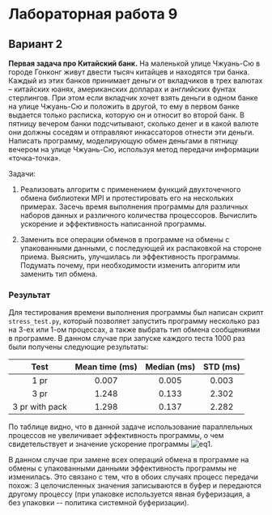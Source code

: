 # Лабораторная работа 9

## Вариант 2

**Первая задача про Китайский банк.** На маленькой улице Чжуань-Сю в городе Гонконг живут двести тысяч китайцев и находятся три банка.
Каждый из этих банков принимает деньги от вкладчиков в трех валютах –
китайских юанях, американских долларах и английских фунтах стерлингов.
При этом если вкладчик хочет взять деньги в одном банке на улице Чжуань-Сю
и положить в другой, то ему в первом банке выдается только расписка,
которую он и относит во второй банк. В пятницу вечером банки подсчитывают,
сколько денег и в какой валюте они должны соседям и отправляют инкассаторов
отнести эти деньги. Написать программу, моделирующую обмен деньгами в пятницу
вечером на улице Чжуань-Сю, используя метод передачи информации «точка-точка».

Задачи:

1. Реализовать алгоритм с применением функций двухточечного обмена библиотеки
   MPI и протестировать его на нескольких примерах. Засечь время выполнения
   программы для различных наборов данных и различного количества процессоров.
   Вычислить ускорение и эффективность написанной программы.

2. Заменить все операции обменов в программе на обмены с упакованными данными,
   с последующей их распаковкой на стороне приема. Выяснить, улучшилась ли
   эффективность программы. Подумать почему, при необходимости изменить
   алгоритм или заменить тип обмена.

### Результат

Для тестирования времени выполнения программы был написан скрипт `stress_test.py`,
который позволяет запустить программу несколько раз на 3-ех или 1-ом процессах,
а также выбрать тип обмена сообщениями в программе. В данном случае при запуске каждого теста
1000 раз были получены следующие результаты:

|      Test      | Mean time (ms) | Median (ms) | STD (ms) |
| :------------: | :------------: | :---------: | :------: |
|      1 pr      |     0.007      |    0.005    |  0.003   |
|      3 pr      |     1.248      |    0.133    |  2.302   |
| 3 pr with pack |     1.298      |    0.137    |  2.282   |

По таблице видно, что в данной задаче использование параллельных процессов
не увеличивает эффективность программы, о чем свидетельствует и значение
ускорение программы ![eq1](https://latex.codecogs.com/gif.latex?S_3&space;=&space;\dfrac{T_1}{T_3}&space;=&space;\dfrac{0.007}{1.248}&space;\approx&space;0.006).

В данном случае при замене всех операций обмена в программе на обмены с упакованными данными
эффективность программы не изменилась. Это связано с тем, что в обоих случаях
процесс передачи похож: 3 целочисленных значения записываются в буфер и передаются
другому процессу (при упаковке используется явная буферизация, а без упаковки -- политика
системной буферизации).

